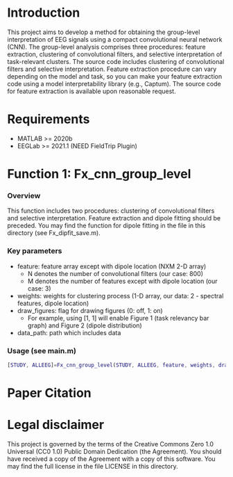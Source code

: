 # Introduction
This project aims to develop a method for obtaining the group-level interpretation of EEG signals using a compact convolutional neural network (CNN). The group-level analysis comprises three procedures: feature extraction, clustering of convolutional filters, and selective interpretation of task-relevant clusters. The source code includes clustering of convolutional filters and selective interpretation. Feature extraction procedure can vary depending on the model and task, so you can make your feature extraction code using a model interpretability library (e.g., Captum). The source code for feature extraction is available upon reasonable request.

# Requirements
* MATLAB >= 2020b
* EEGLab >= 2021.1 (NEED FieldTrip Plugin)

# Function 1: Fx_cnn_group_level
### Overview
This function includes two procedures: clustering of convolutional filters and selective interpretation.
Feature extraction and dipole fitting should be preceded.
You may find the function for dipole fitting in the file in this directory (see Fx_dipfit_save.m).
### Key parameters
* feature: feature array except with dipole location (NXM 2-D array)
  * N denotes the number of convolutional filters (our case: 800)
  * M denotes the number of features except with dipole location (our case: 3)
* weights: weights for clustering process (1-D array, our data: 2 - spectral features, dipole location)
* draw_figures: flag for drawing figures (0: off, 1: on)
  * For example, using [1, 1] will enable Figure 1 (task relevancy bar graph) and Figure 2 (dipole distribution)
* data_path: path which includes data
### Usage (see main.m)
```MATLAB
[STUDY, ALLEEG]=Fx_cnn_group_level(STUDY, ALLEEG, feature, weights, draw_figures, data_path);
```

# Paper Citation

# Legal disclaimer
This project is governed by the terms of the Creative Commons Zero 1.0 Universal (CC0 1.0) Public Domain Dedication (the Agreement). You should have received a copy of the Agreement with a copy of this software. 
You may find the full license in the file LICENSE in this directory.
